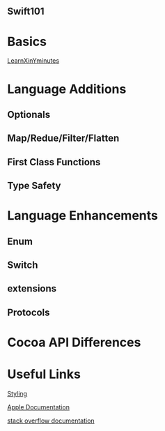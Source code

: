 Swift101
---

# Basics

[LearnXinYminutes](https://learnxinyminutes.com/docs/swift/)
 
# Language Additions

## Optionals
   
## Map/Redue/Filter/Flatten
 
## First Class Functions
   
## Type Safety

# Language Enhancements
## Enum

## Switch


## extensions
    
## Protocols
 
# Cocoa API Differences
 
# Useful Links

[Styling](https://github.com/raywenderlich/swift-style-guide)

[Apple Documentation](https://developer.apple.com/library/content/documentation/Swift/Conceptual/Swift_Programming_Language/)

[stack overflow documentation](https://stackoverflow.com/documentation/swift/topics)
